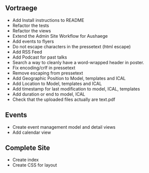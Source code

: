 ## Vortraege

 * Add Install instructions to README
 * Refactor the tests
 * Refactor the views
 * Extend the Admin Site Workflow for Aushaege
 * Add events to flyers
 * Do not escape characters in the pressetext (html escape)
 * Add RSS Feed
 * Add Podcast for past talks
 * Search a way to cleanly have a word-wrapped header in poster.
 * Fix encoding/crlf in pressetext
 * Remove escaping from pressetext
 * Add Geographic Position to Model, templates and ICAL 
 * Add Location to Model, templates and ICAL 
 * Add timestamp for last modification to model, ICAL, templates 
 * Add duration or end to model, ICAL
 * Check that the uploaded files actually are text.pdf

## Events
 
 * Create event management model and detail views
 * Add calendar view

## Complete Site

 * Create index
 * Create CSS for layout